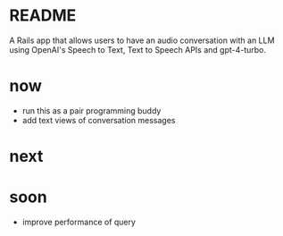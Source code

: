 # README

A Rails app that allows users to have an audio conversation with an LLM using
OpenAI's Speech to Text, Text to Speech APIs and gpt-4-turbo.

# now
* run this as a pair programming buddy
* add text views of conversation messages

# next

# soon
* improve performance of query